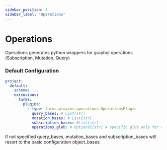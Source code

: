 ```yaml
---
sidebar_position: 4
sidebar_label: "Operations"
---
```


# Operations

Operations generates python wrappers for graphql operations (Subscription, Mutation, Query)

### Default Configuration

```yaml
project:
  default:
    schema: ...
    extensions:
      turms:
        plugins:
          - type: turms.plugins.operations.OperationsPlugin
            query_bases: # List[str]
            mutation_bases: # List[str]
            subscription_bases: #List[str]
            operations_glob: # Optional[str] A specific glob only for operations
```

If not specified query_bases, mutation_bases and subscription_bases will resort to the basic
configuration object_bases.
